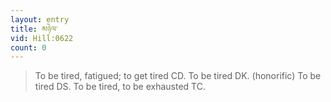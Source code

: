 ```yaml
---
layout: entry
title: མཉེལ་
vid: Hill:0622
count: 0
---
```

> To be tired, fatigued; to get tired CD\. To be tired DK\. (honorific) To be tired DS\. To be tired, to be exhausted TC\.


